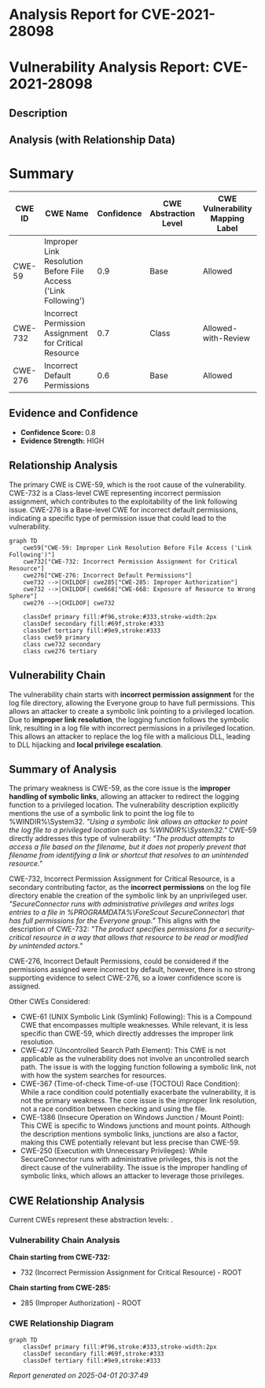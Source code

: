 # Analysis Report for CVE-2021-28098

# Vulnerability Analysis Report: CVE-2021-28098

## Description



## Analysis (with Relationship Data)

# Summary
| CWE ID | CWE Name | Confidence | CWE Abstraction Level | CWE Vulnerability Mapping Label | CWE-Vulnerability Mapping Notes |
|---|---|---|---|---|---|
| CWE-59 | Improper Link Resolution Before File Access ('Link Following') | 0.9 | Base | Allowed | Primary CWE |
| CWE-732 | Incorrect Permission Assignment for Critical Resource | 0.7 | Class | Allowed-with-Review | Secondary CWE |
| CWE-276 | Incorrect Default Permissions | 0.6 | Base | Allowed | Secondary CWE |

## Evidence and Confidence

*   **Confidence Score:** 0.8
*   **Evidence Strength:** HIGH

## Relationship Analysis
The primary CWE is CWE-59, which is the root cause of the vulnerability. CWE-732 is a Class-level CWE representing incorrect permission assignment, which contributes to the exploitability of the link following issue. CWE-276 is a Base-level CWE for incorrect default permissions, indicating a specific type of permission issue that could lead to the vulnerability.

```mermaid
graph TD
    cwe59["CWE-59: Improper Link Resolution Before File Access ('Link Following')"]
    cwe732["CWE-732: Incorrect Permission Assignment for Critical Resource"]
    cwe276["CWE-276: Incorrect Default Permissions"]
    cwe732 -->|CHILDOF| cwe285["CWE-285: Improper Authorization"]
    cwe732 -->|CHILDOF| cwe668["CWE-668: Exposure of Resource to Wrong Sphere"]
    cwe276 -->|CHILDOF| cwe732
    
    classDef primary fill:#f96,stroke:#333,stroke-width:2px
    classDef secondary fill:#69f,stroke:#333
    classDef tertiary fill:#9e9,stroke:#333
    class cwe59 primary
    class cwe732 secondary
    class cwe276 tertiary
```

## Vulnerability Chain
The vulnerability chain starts with **incorrect permission assignment** for the log file directory, allowing the Everyone group to have full permissions. This allows an attacker to create a symbolic link pointing to a privileged location. Due to **improper link resolution**, the logging function follows the symbolic link, resulting in a log file with incorrect permissions in a privileged location. This allows an attacker to replace the log file with a malicious DLL, leading to DLL hijacking and **local privilege escalation**.

## Summary of Analysis
The primary weakness is CWE-59, as the core issue is the **improper handling of symbolic links**, allowing an attacker to redirect the logging function to a privileged location. The vulnerability description explicitly mentions the use of a symbolic link to point the log file to %WINDIR%\System32.
_"Using a symbolic link allows an attacker to point the log file to a privileged location such as %WINDIR%\System32."_
CWE-59 directly addresses this type of vulnerability: _"The product attempts to access a file based on the filename, but it does not properly prevent that filename from identifying a link or shortcut that resolves to an unintended resource."_

CWE-732, Incorrect Permission Assignment for Critical Resource, is a secondary contributing factor, as the **incorrect permissions** on the log file directory enable the creation of the symbolic link by an unprivileged user.
_"SecureConnector runs with administrative privileges and writes logs entries to a file in %PROGRAMDATA%\ForeScout SecureConnector\ that has full permissions for the Everyone group."_
This aligns with the description of CWE-732: _"The product specifies permissions for a security-critical resource in a way that allows that resource to be read or modified by unintended actors."_

CWE-276, Incorrect Default Permissions, could be considered if the permissions assigned were incorrect by default, however, there is no strong supporting evidence to select CWE-276, so a lower confidence score is assigned.

Other CWEs Considered:

*   CWE-61 (UNIX Symbolic Link (Symlink) Following): This is a Compound CWE that encompasses multiple weaknesses. While relevant, it is less specific than CWE-59, which directly addresses the improper link resolution.
*   CWE-427 (Uncontrolled Search Path Element): This CWE is not applicable as the vulnerability does not involve an uncontrolled search path. The issue is with the logging function following a symbolic link, not with how the system searches for resources.
*   CWE-367 (Time-of-check Time-of-use (TOCTOU) Race Condition): While a race condition could potentially exacerbate the vulnerability, it is not the primary weakness. The core issue is the improper link resolution, not a race condition between checking and using the file.
*   CWE-1386 (Insecure Operation on Windows Junction / Mount Point): This CWE is specific to Windows junctions and mount points. Although the description mentions symbolic links, junctions are also a factor, making this CWE potentially relevant but less precise than CWE-59.
*   CWE-250 (Execution with Unnecessary Privileges): While SecureConnector runs with administrative privileges, this is not the direct cause of the vulnerability. The issue is the improper handling of symbolic links, which allows an attacker to leverage those privileges.


## CWE Relationship Analysis

Current CWEs represent these abstraction levels: .


### Vulnerability Chain Analysis

**Chain starting from CWE-732:**
- 732 (Incorrect Permission Assignment for Critical Resource) - ROOT


**Chain starting from CWE-285:**
- 285 (Improper Authorization) - ROOT



### CWE Relationship Diagram

```mermaid
graph TD
    classDef primary fill:#f96,stroke:#333,stroke-width:2px
    classDef secondary fill:#69f,stroke:#333
    classDef tertiary fill:#9e9,stroke:#333
```



*Report generated on 2025-04-01 20:37:49*
